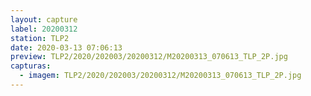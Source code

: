 ```yaml
---
layout: capture
label: 20200312
station: TLP2
date: 2020-03-13 07:06:13
preview: TLP2/2020/202003/20200312/M20200313_070613_TLP_2P.jpg
capturas:
  - imagem: TLP2/2020/202003/20200312/M20200313_070613_TLP_2P.jpg
---
```

